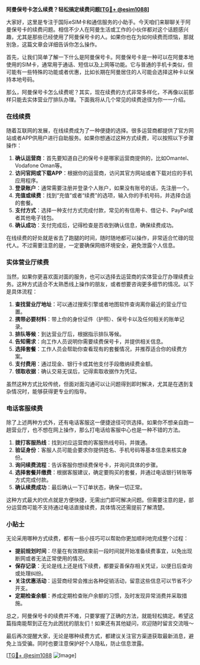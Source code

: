 **阿曼保号卡怎么续费？轻松搞定续费问题[[TG💪+ @esim1088](https://t.me/s/esim1088)]**

大家好，这里是专注于国际eSIM卡和通信服务的小助手。今天咱们来聊聊关于阿曼保号卡的续费问题。相信不少人在阿曼生活或工作的小伙伴都对这个话题感兴趣，尤其是那些已经使用了阿曼保号卡的人。如果你也在为如何续费而烦恼，那就别急，这篇文章会详细告诉你怎么操作。

首先，让我们简单了解一下什么是阿曼保号卡。阿曼保号卡是一种可以在阿曼本地使用的SIM卡，通常用于通话、短信以及上网等功能。它与普通的手机卡类似，但可能有一些特殊的功能或者优惠，比如长期在阿曼居住的人可能会选择这种卡以保持本地号码。

那么，阿曼保号卡怎么续费呢？其实，现在续费的方式非常多样化，不再像以前那样只能去实体营业厅排队办理。下面我将从几个常见的续费途径为你一一介绍。

### 在线续费

随着互联网的发展，在线续费成为了一种便捷的选择。很多运营商都提供了官方网站或者APP供用户进行自助服务。如果你想通过这种方式续费，可以按照以下步骤操作：

1. **确认运营商**：首先要知道自己的保号卡是哪家运营商提供的，比如Omantel、Vodafone Oman等。
2. **访问官网或下载APP**：根据你的运营商，访问其官方网站或者下载对应的手机应用程序。
3. **登录账户**：通常需要注册并登录个人账户，如果没有账号的话，先注册一个。
4. **充值或续费**：找到“充值”或者“续费”的选项，输入你的手机号码，并选择合适的套餐。
5. **支付方式**：选择一种支付方式完成付款，常见的有信用卡、借记卡、PayPal或者其他电子钱包。
6. **确认成功**：支付完成后，记得检查是否收到确认信息，确保续费成功。

在线续费的好处就是省去了跑腿的时间，随时随地都可以操作，非常适合忙碌的现代人。不过需要注意的是，一定要确保网络环境安全，避免泄露个人信息。

### 实体营业厅续费

当然，如果你更喜欢面对面的服务，也可以选择去运营商的实体营业厅办理续费业务。这种方式适合不太熟悉线上操作的朋友，或者想要咨询更多细节的情况。以下是具体流程：

1. **查找营业厅地址**：可以通过搜索引擎或者地图软件查询离你最近的营业厅位置。
2. **携带必要材料**：带上你的身份证件（护照）、保号卡以及任何相关的账单记录。
3. **排队等候**：到达营业厅后，根据指示排队等候。
4. **告知需求**：向工作人员说明你需要续费保号卡，并提供相关信息。
5. **选择套餐**：工作人员会帮助你查看现有的套餐情况，并推荐适合你的续费方案。
6. **支付费用**：通过现金、银行卡或其他支付手段缴纳续费金额。
7. **领取收据**：确认交易无误后，记得索取收据作为凭证。

虽然这种方式比较传统，但面对面沟通可以让问题得到即时解决，尤其是在遇到复杂情况时，能够获得更专业的指导。

### 电话客服续费

除了上述两种方式外，还有电话客服这一便捷途径可供选择。如果你不想亲自跑一趟营业厅，也不想在网上操作，那么打电话给客服中心也是一种不错的方法。

1. **拨打客服热线**：找到对应运营商的客服热线号码，并拨通。
2. **验证身份**：客服人员可能会要求你提供姓名、手机号码等基本信息来核实身份。
3. **询问续费流程**：告诉客服你想续费保号卡，并询问具体的步骤。
4. **选择套餐并缴费**：根据客服建议，确定要购买的套餐，并通过电话银行转账等方式完成付款。
5. **确认续费成功**：最后确认一下订单状态，确保一切正常。

这种方式最大的优点就是方便快捷，无需出门即可解决问题。但需要注意的是，部分运营商可能不支持通过电话直接续费，具体情况还需提前了解清楚。

### 小贴士

无论采用哪种方式续费，都有一些小技巧可以帮助你更加顺利地完成整个过程：

- **提前规划时间**：尽量在有效期结束前一段时间就开始准备续费事宜，以免出现断网或者无法正常使用的情况。
- **保存记录**：无论是线上还是线下续费，都要妥善保存相关凭证，以便日后查询或处理纠纷。
- **关注优惠活动**：运营商经常会推出各种促销活动，留意这些信息可以节省不少开支。
- **定期检查余额**：养成定期检查账户余额的习惯，及时发现异常消费并采取措施。

总之，阿曼保号卡的续费并不难，只要掌握了正确的方法，就能轻松搞定。希望这篇指南能帮到正在为此困扰的朋友们！如果还有其他疑问，欢迎随时留言交流哦～

最后再次提醒大家，无论是哪种续费方式，都建议关注官方渠道获取最新消息，避免上当受骗。同时也要注意保护好个人隐私，防止信息泄露。

[[TG💪+ @esim1088](https://t.me/s/esim1088) ![Image](https://i.postimg.cc/4NQfJmqS/Snipaste-2025-05-13-00-14-12.png)]